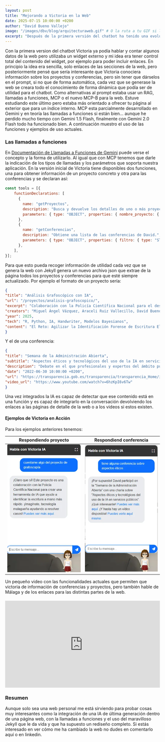 ```yaml
---
layout: post
title: "Mejorando a Victoria en la Web"
date: 2025-07-15 10:00:00 +0200
author: "David Bueno Vallejo"
image: "/images/dbv/blog/arquitecturaweb.gif" # O la ruta a tu GIF si lo subes
excerpt: "Después de la primera versión del chatbot ha tenido una evolución, para independizarse de widgets externos para tener un conocimiento completo de las secciones de la web, proyectos y conferencias."
---
```


Con la primera version del chatbot Victoria ya podía hablar y contar algunos datos de la web pero utilizaba un widget externo y mi idea era tener control total del contenido del widget, por ejemplo para poder incluir enlaces. En principio la idea era sencilla, solo enlaces de las secciones de la web, pero posteriormente pensé que sería interesante que Victoria conociera información sobre los proyectos y conferencias, pero sin tener que dárselos en el prompt, si no que de forma automática, cada vez que se generase la web se creara todo el conocimiento de forma dinámica que podía ser de utilidad para el chatbot. Como alternativas al prompt estaba usar un RAG, llamadas a funciones, MCP o el nuevo MCP-B para la web. Estuve estudiando este último pero estaba más orientado a ofrecer tu página al exterior que para un índice interno. MCP esta parcialmente desarrollado en Gemini y en teoría las llamadas a funciones si están bien... aunque he perdido mucho tiempo con Gemini 1.5 Flash, finalmente con Gemini 2.0 Flash todo ha funcionado bien. A continuación muestro el uso de las funciones y ejemplos de uso actuales.

### Las llamadas a funciones
En [Documentación de Llamadas a Funciones de Gemini](https://ai.google.dev/gemini-api/docs/function-calling?example=meeting) puede verse el concepto y la forma de utilizarlo. Al igual que con MCP tenemos que darle la indicación de los tipos de llamadas y los parámetros que soporta nuestra aplicación. En la versión inicial de Victoria tiene disponibles dos funciones, una para obtener información de un proyecto concreto y otra para las conferencias y se declaran así:
```javascript
const tools = [{
    functionDeclarations: [
      {
        name: "getProyectos",
        description: "Busca y devuelve los detalles de uno o más proyectos de la lista de proyectos disponibles. Úsalo si te preguntan por un proyecto específico o una lista.",
        parameters: { type: "OBJECT", properties: { nombre_proyecto: { type: "STRING", description: "El nombre o palabra clave de un proyecto (ej: 'Marbella Football Center', 'Patente')." } } }
      },
      {
        name: "getConferencias",
        description: "Obtiene una lista de las conferencias de David.",
        parameters: { type: "OBJECT", properties: { filtro: { type: "STRING", description: "Filtra por 'proximas' para ver eventos futuros o 'pasadas' para ver eventos anteriores." } } }
      },
    ],
}];
```
Para que esto pueda recoger información de utilidad cada vez que se genera la web con Jekyll genera un nuevo archivo json que extrae de la página todos los proyectos y conferencias para que esté siempre actualizado. Por ejemplo el formato de un proyecto sería:
```json
{
"title": "Análisis Grafoscópico con IA",
"url": "/proyectos/analisis-grafoscopico/",
"excerpt": "Colaboración con la Policía Científica Nacional para el desarrollo de una herramienta de IA que agiliza la identificación de escritura manuscrita.",
"creators": "Miguel Ángel Vázquez, Araceli Ruiz Vallecillo, David Bueno Vallejo",
"year": 2025,
"tech": "R, Python, IA, Handwriter, Modelos Bayesianos",
"content": "El Reto: Agilizar la Identificación Forense de Escritura El análisis grafoscópico es una disciplina forense crucial,.."
}
```
Y el de una conferencia:
```json
{
"title": "Semana de la Administración Abierta",
"subtitle": "Aspectos éticos y tecnológicos del uso de la IA en servicios públicos",
"description": "Debate en el que profesionales y expertos del ámbito público y privado y de la Universidad debatimos sobre los aspectos éticos...",
"date": "2022-06-30 10:00:00 +0200",
"url": "https://transparencia.gob.es/transparencia/transparencia_Home/index/Gobierno-abierto/sensibilizacion-formacion/SemanaAA/EventosSAA2022.html",
"video_url": "https://www.youtube.com/watch?v=6hzKpI6v6Tw"
}
```

Una vez integrados la IA es capaz de detectar que ese contenido está en una función y es capaz de integrarlo en la conversación devolviendo los enlaces a las páginas de detalle de la web o a los videos si estos existen. 

#### Ejemplos de Victoria en Acción

Para los ejemplos anteriores tenemos:

| Respondiendo proyecto|Respondiend conferencia |
|---|---|
|![Victoria respondiendo sobre el proyecto de Análisis Grafoscópico](/images/dbv/blog/victoria_grafoscopia.webp)|![Victoria respondiendo sobre conferencias](/images/dbv/blog/victoria_conf_aspectos_eticos.webp)|

Un pequeño video con las funcionalidades actuales que permiten que victoria de información de conferencias y proyectos, pero también hable de Málaga y de los enlaces para las distintas partes de la web.

<div style="position: relative; padding-bottom: 56.25%; height: 0; overflow: hidden; max-width: 100%; margin: 20px 0;">
  <iframe style="position: absolute; top: 0; left: 0; width: 100%; height: 100%;" src="https://www.youtube.com/embed/spT0r29hS8c" title="Victoria - Funcionalidades del Chatbot" frameborder="0" allow="accelerometer; autoplay; clipboard-write; encrypted-media; gyroscope; picture-in-picture; web-share" allowfullscreen></iframe>
</div>

### Resumen

Aunque solo sea una web personal me está sirviendo para probar cosas muy interesantes como la integración de una IA de última generación dentro de una página web, con la llamadas a funciones y el uso del maravilloso Jekyll que le da vida y que ha supuesto un rediseño completo. Si estás interesado en ver cómo me ha cambiado la web no dudes en comentarlo aquí o en linkedin.


